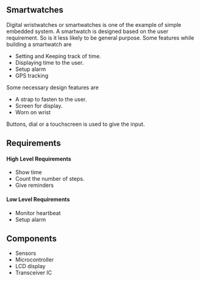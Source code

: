## Smartwatches

Digital wristwatches or smartwatches is one of the example of simple embedded system. A smartwatch is designed based on the user requirement. So is it less likely to be general purpose.
Some features while building a smartwatch are
- Setting and Keeping track of time.
- Displaying time to the user.
- Setup alarm
- GPS tracking

Some necessary design features are
- A strap to fasten to the user.
- Screen for display.
- Worn on wrist

Buttons, dial or a touchscreen is used to give the input.

## Requirements
#### High Level Requirements
- Show time
- Count the number of steps.
- Give reminders

#### Low Level Requirements
- Monitor heartbeat
- Setup alarm

## Components
- Sensors
- Microcontroller
- LCD display
- Transceiver IC
